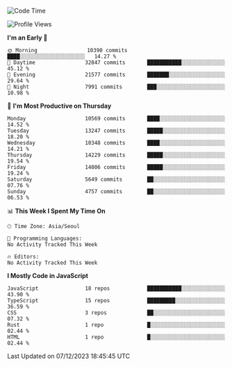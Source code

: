 <!--START_SECTION:waka-->
![Code Time](http://img.shields.io/badge/Code%20Time-5%2C379%20hrs%2037%20mins-blue)

![Profile Views](http://img.shields.io/badge/Profile%20Views-0-blue)

**I'm an Early 🐤** 

```text
🌞 Morning                10390 commits       ████░░░░░░░░░░░░░░░░░░░░░   14.27 % 
🌆 Daytime                32847 commits       ███████████░░░░░░░░░░░░░░   45.12 % 
🌃 Evening                21577 commits       ███████░░░░░░░░░░░░░░░░░░   29.64 % 
🌙 Night                  7991 commits        ███░░░░░░░░░░░░░░░░░░░░░░   10.98 % 
```
📅 **I'm Most Productive on Thursday** 

```text
Monday                   10569 commits       ████░░░░░░░░░░░░░░░░░░░░░   14.52 % 
Tuesday                  13247 commits       █████░░░░░░░░░░░░░░░░░░░░   18.20 % 
Wednesday                10348 commits       ████░░░░░░░░░░░░░░░░░░░░░   14.21 % 
Thursday                 14229 commits       █████░░░░░░░░░░░░░░░░░░░░   19.54 % 
Friday                   14006 commits       █████░░░░░░░░░░░░░░░░░░░░   19.24 % 
Saturday                 5649 commits        ██░░░░░░░░░░░░░░░░░░░░░░░   07.76 % 
Sunday                   4757 commits        ██░░░░░░░░░░░░░░░░░░░░░░░   06.53 % 
```


📊 **This Week I Spent My Time On** 

```text
🕑︎ Time Zone: Asia/Seoul

💬 Programming Languages: 
No Activity Tracked This Week

🔥 Editors: 
No Activity Tracked This Week
```

**I Mostly Code in JavaScript** 

```text
JavaScript               18 repos            ███████████░░░░░░░░░░░░░░   43.90 % 
TypeScript               15 repos            █████████░░░░░░░░░░░░░░░░   36.59 % 
CSS                      3 repos             ██░░░░░░░░░░░░░░░░░░░░░░░   07.32 % 
Rust                     1 repo              █░░░░░░░░░░░░░░░░░░░░░░░░   02.44 % 
HTML                     1 repo              █░░░░░░░░░░░░░░░░░░░░░░░░   02.44 % 
```




 Last Updated on 07/12/2023 18:45:45 UTC
<!--END_SECTION:waka-->
